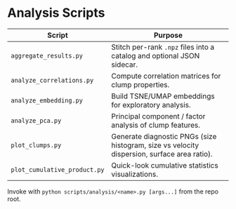 # Analysis Scripts

| Script | Purpose |
| --- | --- |
| `aggregate_results.py` | Stitch per-rank `.npz` files into a catalog and optional JSON sidecar. |
| `analyze_correlations.py` | Compute correlation matrices for clump properties. |
| `analyze_embedding.py` | Build TSNE/UMAP embeddings for exploratory analysis. |
| `analyze_pca.py` | Principal component / factor analysis of clump features. |
| `plot_clumps.py` | Generate diagnostic PNGs (size histogram, size vs velocity dispersion, surface area ratio). |
| `plot_cumulative_product.py` | Quick-look cumulative statistics visualizations. |

Invoke with `python scripts/analysis/<name>.py [args...]` from the repo root.
